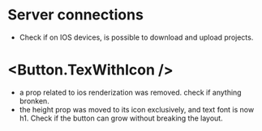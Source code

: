 # Server connections
- Check if on IOS devices, is possible to download and upload projects.

# <Button.TexWithIcon />
- a prop related to ios renderization was removed. check if anything bronken.
- the height prop was moved to its icon exclusively, and text font is now h1. Check if the button can grow without breaking the layout.